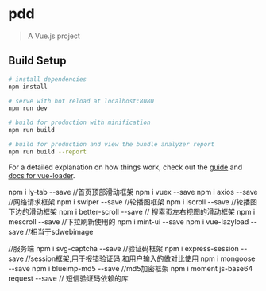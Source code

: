 # pdd

> A Vue.js project

## Build Setup

``` bash
# install dependencies
npm install

# serve with hot reload at localhost:8080
npm run dev

# build for production with minification
npm run build

# build for production and view the bundle analyzer report
npm run build --report
```

For a detailed explanation on how things work, check out the [guide](http://vuejs-templates.github.io/webpack/) and [docs for vue-loader](http://vuejs.github.io/vue-loader).

npm i ly-tab --save //首页顶部滑动框架
npm i vuex --save 
npm i axios --save //网络请求框架
npm i swiper --save //轮播图框架
npm i iscroll --save //轮播图下边的滑动框架
npm i better-scroll --save // 搜索页左右视图的滑动框架
npm i mescroll --save //下拉刷新使用的
npm i mint-ui --save
npm i vue-lazyload --save //相当于sdwebimage

//服务端
npm i svg-captcha --save //验证码框架
npm i express-session --save //session框架,用于报错验证码,和用户输入的做对比使用
npm i mongoose --save 
npm i blueimp-md5 --save //md5加密框架
npm i moment js-base64 request --save // 短信验证码依赖的库



